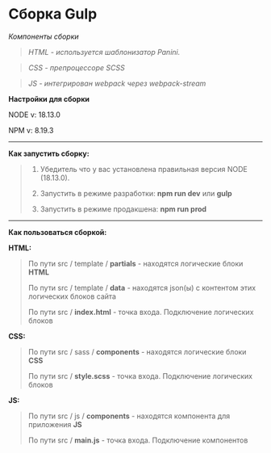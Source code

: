 # Сборка Gulp 

*Компоненты сборки*

> *HTML - используется шаблонизатор Panini.*

> *CSS - препроцессоре SCSS*

> *JS - интегрирован webpack через webpack-stream*

**Настройки для сборки**

NODE v: 18.13.0

NPM v: 8.19.3

***

**Как запустить сборку:**

> 1) Убедитель что у вас установлена правильная версия NODE (18.13.0).
>
> 
> 2) Запустить в режиме разработки: **npm run dev** или **gulp**
> 
> 
> 3) Запустить в режиме продакшена: **npm run prod**

***

**Как пользоваться сборкой:**


**HTML:**

>По пути src / template / **partials** - находятся логические блоки **HTML**
> 
>По пути src / template / **data** - находятся json(ы) с контентом этих логических блоков сайта
>
>По пути src / **index.html** - точка входа. Подключение логических блоков 

**CSS:**

>По пути src / sass / **components** - находятся логические блоки **CSS**
>
>По пути src / **style.scss** - точка входа. Подключение логических блоков 

**JS:**
>По пути src / js / **components** - находятся компонента для приложения **JS**
>
>По пути src / **main.js** - точка входа. Подключение компонентов
